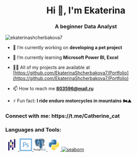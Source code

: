 <h1 align="center">Hi 👋, I'm Ekaterina</h1>
<h3 align="center">A beginner Data Analyst</h3>

<p align="left"> <img src="https://komarev.com/ghpvc/?username=ekaterinashcherbakova7&label=Profile%20views&color=0e75b6&style=flat" alt="ekaterinashcherbakova7" /> </p>


- 🔭 I’m currently working on **developing a pet project**

- 🌱 I’m currently learning **Microsoft Power BI, Excel**

- 👨‍💻 All of my projects are available at [https://github.com/EkaterinaShcherbakova7/Portfolio](https://github.com/EkaterinaShcherbakova7/Portfolio)

- 📫 How to reach me **803596@mail.ru**
  
- ⚡ Fun fact: **I ride enduro motorcycles in mountains 🏍⛰** 

<h3 align="left">Connect with me: https://t.me/Catherine_cat</h3>
<p align="left">
</p>

<h3 align="left">Languages and Tools:</h3>
<p align="left"> <a href="https://pandas.pydata.org/" target="_blank" rel="noreferrer"> <img src="https://raw.githubusercontent.com/devicons/devicon/2ae2a900d2f041da66e950e4d48052658d850630/icons/pandas/pandas-original.svg" alt="pandas" width="40" height="40"/> </a> <a href="https://www.photoshop.com/en" target="_blank" rel="noreferrer"> <img src="https://raw.githubusercontent.com/devicons/devicon/master/icons/photoshop/photoshop-line.svg" alt="photoshop" width="40" height="40"/> </a> <a href="https://www.postgresql.org" target="_blank" rel="noreferrer"> <img src="https://raw.githubusercontent.com/devicons/devicon/master/icons/postgresql/postgresql-original-wordmark.svg" alt="postgresql" width="40" height="40"/> </a> <a href="https://www.python.org" target="_blank" rel="noreferrer"> <img src="https://raw.githubusercontent.com/devicons/devicon/master/icons/python/python-original.svg" alt="python" width="40" height="40"/> </a> <a href="https://seaborn.pydata.org/" target="_blank" rel="noreferrer"> <img src="https://seaborn.pydata.org/_images/logo-mark-lightbg.svg" alt="seaborn" width="40" height="40"/> </a> </p>
